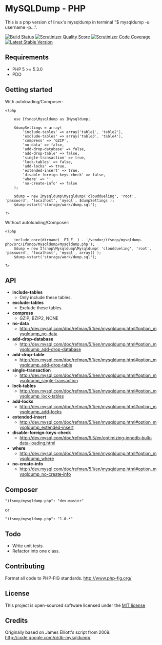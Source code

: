 # MySQLDump - PHP

This is a php version of linux's mysqldump in terminal "$ mysqldump -u username -p...".

[![Build Status](https://travis-ci.org/ifsnop/mysqldump-php.png?branch=master)](https://travis-ci.org/ifsnop/mysqldump-php)
[![Scrutinizer Quality Score](https://scrutinizer-ci.com/g/ifsnop/mysqldump-php/badges/quality-score.png?s=d02891e196a3ca1298619032a538ce8ae8cafd2b)](https://scrutinizer-ci.com/g/ifsnop/mysqldump-php/)
[![Scrutinizer Code Coverage](https://scrutinizer-ci.com/g/ifsnop/mysqldump-php/badges/coverage.png?b=master)](https://scrutinizer-ci.com/g/ifsnop/mysqldump-php/)
[![Latest Stable Version](https://poser.pugx.org/ifsnop/mysqldump-php/v/stable.png)](https://packagist.org/packages/ifsnop/mysqldump-php)

## Requirements

- PHP 5 >= 5.3.0
- PDO

## Getting started

With autoloading/Composer:

    <?php

        use Ifsnop\Mysqldump as IMysqldump;

        $dumpSettings = array(
            'include-tables' => array('table1', 'table2'),
            'exclude-tables' => array('table3', 'table4'),
            'compress' => 'GZIP',
            'no-data' => false,
            'add-drop-database' => false,
            'add-drop-table' => false,
            'single-transaction' => true,
            'lock-tables' => false,
            'add-locks' => true,
            'extended-insert' => true,
            'disable-foreign-keys-check' => false,
            'where' => '',
            'no-create-info' => false
        );

        $dump = new IMysqldump\Mysqldump('clouddueling', 'root', 'password', 'localhost', 'mysql', $dumpSettings );
        $dump->start('storage/work/dump.sql');

    ?>

Without autoloading/Composer:

    <?php

        include_once(dirname(__FILE__) . '/vendor/ifsnop/mysqldump-php/src/Ifsnop/Mysqldump/Mysqldump.php');
        $dump = new Ifsnop\Mysqldump\Mysqldump( 'clouddueling', 'root', 'password', 'localhost', 'mysql', array() );
        $dump->start('storage/work/dump.sql');

    ?>

## API

- **include-tables**
  - Only include these tables.
- **exclude-tables**
  - Exclude these tables.
- **compress**
  - GZIP, BZIP2, NONE
- **no-data**
  - http://dev.mysql.com/doc/refman/5.1/en/mysqldump.html#option_mysqldump_no-data
- **add-drop-database**
  - http://dev.mysql.com/doc/refman/5.1/en/mysqldump.html#option_mysqldump_add-drop-database
- **add-drop-table**
  - http://dev.mysql.com/doc/refman/5.1/en/mysqldump.html#option_mysqldump_add-drop-table
- **single-transaction**
  - http://dev.mysql.com/doc/refman/5.1/en/mysqldump.html#option_mysqldump_single-transaction
- **lock-tables**
  - http://dev.mysql.com/doc/refman/5.1/en/mysqldump.html#option_mysqldump_lock-tables
- **add-locks**
  - http://dev.mysql.com/doc/refman/5.1/en/mysqldump.html#option_mysqldump_add-locks
- **extended-insert**
  - http://dev.mysql.com/doc/refman/5.1/en/mysqldump.html#option_mysqldump_extended-insert
- **disable-foreign-keys-check**
  - http://dev.mysql.com/doc/refman/5.5/en/optimizing-innodb-bulk-data-loading.html
- **where**
  - http://dev.mysql.com/doc/refman/5.1/en/mysqldump.html#option_mysqldump_where
- **no-create-info**
  - http://dev.mysql.com/doc/refman/5.1/en/mysqldump.html#option_mysqldump_no-create-info

## Composer

```
"ifsnop/mysqldump-php": "dev-master"
```

or

```
"ifsnop/mysqldump-php": "1.0.*"
```

## Todo

- Write unit tests.
- Refactor into one class.

## Contributing

Format all code to PHP-FIG standards.
http://www.php-fig.org/

## License

This project is open-sourced software licensed under the [MIT license](http://opensource.org/licenses/MIT)

## Credits

Originally based on James Elliott's script from 2009.
http://code.google.com/p/db-mysqldump/

